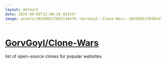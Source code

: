 ```yaml
---
layout: default
date: 2025-09-02T12:40:19.424157
image: assets/20250831T025134479--GorvGoyl--Clone-Wars--20250831T030145681--cropped.png
---
```


# [GorvGoyl/Clone-Wars](https://github.com/GorvGoyl/Clone-Wars)

list of open-source clones for popular websites
